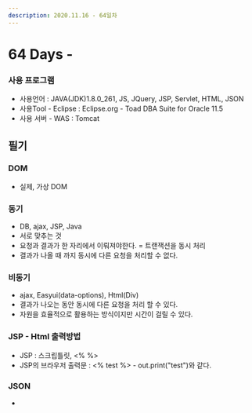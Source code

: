 ```yaml
---
description: 2020.11.16 - 64일차
---
```


# 64 Days -

### 사용 프로그램

* 사용언어 : JAVA\(JDK\)1.8.0\_261, JS, JQuery, JSP, Servlet, HTML, JSON
* 사용Tool  - Eclipse : Eclipse.org - Toad DBA Suite for Oracle 11.5
* 사용 서버 - WAS : Tomcat

## 필기

### DOM

* 실제, 가상 DOM

### 동기

* DB, ajax, JSP, Java
* 서로 맞추는 것
* 요청과 결과가 한 자리에서 이뤄져야한다. = 트랜잭션을 동시 처리
* 결과가 나올 때 까지 동시에 다른 요청을 처리할 수 없다.

### 비동기

* ajax, Easyui\(data-options\), Html\(Div\)
* 결과가 나오는 동안 동시에 다른 요청을 처리 할 수 있다.
* 자원을 효율적으로 활용하는 방식이지만 시간이 걸릴 수 있다.

### JSP - Html 출력방법

* JSP : 스크립틀릿, &lt;% %&gt;
* JSP의 브라우저 출력문 : &lt;% test %&gt; - out.print\("test"\)와 같다.

### JSON

* 

